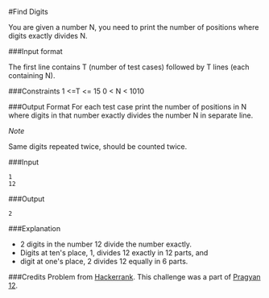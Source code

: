 #Find Digits

You are given a number N, you need to print the number of positions where digits exactly divides N.

###Input format

The first line contains T (number of test cases) followed by T lines (each containing N).

###Constraints
	1 <=T <= 15
	0 < N < 1010

###Output Format
For each test case print the number of positions in N where digits in that number exactly divides the number N in separate line.

*Note*

Same digits repeated twice, should be counted twice.

###Input

	1
	12
###Output

	2
###Explanation

* 2 digits in the number 12 divide the number exactly.
* Digits at ten's place, 1, divides 12 exactly in 12 parts, and
* digit at one's place, 2 divides 12 equally in 6 parts.

###Credits
Problem from [Hackerrank](https://www.hackerrank.com/challenges/find-digits).
This challenge was a part of [Pragyan 12](http://en.wikipedia.org/wiki/Pragyan).

